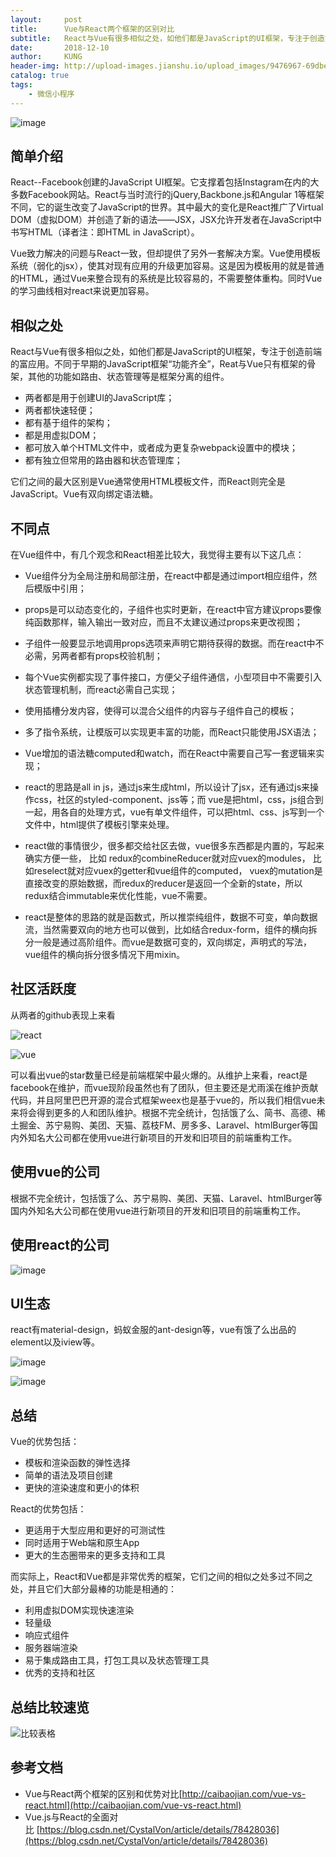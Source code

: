 ```yaml
---
layout:     post
title:      Vue与React两个框架的区别对比
subtitle:   React与Vue有很多相似之处，如他们都是JavaScript的UI框架，专注于创造前端的富应用。
date:       2018-12-10
author:     KUNG
header-img: http://upload-images.jianshu.io/upload_images/9476967-69dbeee87e1bbc1c?imageMogr2/auto-orient/strip%7CimageView2/2/w/1240
catalog: true
tags:
    - 微信小程序
---
```


![image](http://upload-images.jianshu.io/upload_images/9476967-69dbeee87e1bbc1c?imageMogr2/auto-orient/strip%7CimageView2/2/w/1240)

## 简单介绍

React--Facebook创建的JavaScript UI框架。它支撑着包括Instagram在内的大多数Facebook网站。React与当时流行的jQuery,Backbone.js和Angular 1等框架不同，它的诞生改变了JavaScript的世界。其中最大的变化是React推广了Virtual DOM（虚拟DOM）并创造了新的语法——JSX，JSX允许开发者在JavaScript中书写HTML（译者注：即HTML in JavaScript）。

Vue致力解决的问题与React一致，但却提供了另外一套解决方案。Vue使用模板系统（弱化的jsx），使其对现有应用的升级更加容易。这是因为模板用的就是普通的HTML，通过Vue来整合现有的系统是比较容易的，不需要整体重构。同时Vue的学习曲线相对react来说更加容易。

## [](#相似之处)相似之处

React与Vue有很多相似之处，如他们都是JavaScript的UI框架，专注于创造前端的富应用。不同于早期的JavaScript框架“功能齐全”，Reat与Vue只有框架的骨架，其他的功能如路由、状态管理等是框架分离的组件。

*   两者都是用于创建UI的JavaScript库；
*   两者都快速轻便；
*   都有基于组件的架构；
*   都是用虚拟DOM；
*   都可放入单个HTML文件中，或者成为更复杂webpack设置中的模块；
*   都有独立但常用的路由器和状态管理库；

它们之间的最大区别是Vue通常使用HTML模板文件，而React则完全是JavaScript。Vue有双向绑定语法糖。

## [](#不同点)不同点

在Vue组件中，有几个观念和React相差比较大，我觉得主要有以下这几点：

*   Vue组件分为全局注册和局部注册，在react中都是通过import相应组件，然后模版中引用；

*   props是可以动态变化的，子组件也实时更新，在react中官方建议props要像纯函数那样，输入输出一致对应，而且不太建议通过props来更改视图；

*   子组件一般要显示地调用props选项来声明它期待获得的数据。而在react中不必需，另两者都有props校验机制；

*   每个Vue实例都实现了事件接口，方便父子组件通信，小型项目中不需要引入状态管理机制，而react必需自己实现；

*   使用插槽分发内容，使得可以混合父组件的内容与子组件自己的模板；

*   多了指令系统，让模版可以实现更丰富的功能，而React只能使用JSX语法；

*   Vue增加的语法糖computed和watch，而在React中需要自己写一套逻辑来实现；

*   react的思路是all in js，通过js来生成html，所以设计了jsx，还有通过js来操作css，社区的styled-component、jss等；而 vue是把html，css，js组合到一起，用各自的处理方式，vue有单文件组件，可以把html、css、js写到一个文件中，html提供了模板引擎来处理。

*   react做的事情很少，很多都交给社区去做，vue很多东西都是内置的，写起来确实方便一些， 比如 redux的combineReducer就对应vuex的modules， 比如reselect就对应vuex的getter和vue组件的computed， vuex的mutation是直接改变的原始数据，而redux的reducer是返回一个全新的state，所以redux结合immutable来优化性能，vue不需要。

*   react是整体的思路的就是函数式，所以推崇纯组件，数据不可变，单向数据流，当然需要双向的地方也可以做到，比如结合redux-form，组件的横向拆分一般是通过高阶组件。而vue是数据可变的，双向绑定，声明式的写法，vue组件的横向拆分很多情况下用mixin。

## [](#社区活跃度)社区活跃度

从两者的github表现上来看

![react](http://upload-images.jianshu.io/upload_images/9476967-bcb28d8d614db607?imageMogr2/auto-orient/strip%7CimageView2/2/w/1240)


![vue](http://upload-images.jianshu.io/upload_images/9476967-ea072a9cd3829674?imageMogr2/auto-orient/strip%7CimageView2/2/w/1240)


可以看出vue的star数量已经是前端框架中最火爆的。从维护上来看，react是facebook在维护，而vue现阶段虽然也有了团队，但主要还是尤雨溪在维护贡献代码，并且阿里巴巴开源的混合式框架weex也是基于vue的，所以我们相信vue未来将会得到更多的人和团队维护。根据不完全统计，包括饿了么、简书、高德、稀土掘金、苏宁易购、美团、天猫、荔枝FM、房多多、Laravel、htmlBurger等国内外知名大公司都在使用vue进行新项目的开发和旧项目的前端重构工作。

## [](#使用vue的公司)使用vue的公司

根据不完全统计，包括饿了么、苏宁易购、美团、天猫、Laravel、htmlBurger等国内外知名大公司都在使用vue进行新项目的开发和旧项目的前端重构工作。

## [](#使用react的公司)使用react的公司

![image](http://upload-images.jianshu.io/upload_images/9476967-2c2e6872867ba774?imageMogr2/auto-orient/strip%7CimageView2/2/w/1240)


## [](#ui生态)UI生态

react有material-design，蚂蚁金服的ant-design等，vue有饿了么出品的element以及iview等。

![image](http://upload-images.jianshu.io/upload_images/9476967-eaa726e0905e555e?imageMogr2/auto-orient/strip%7CimageView2/2/w/1240)

![image](http://upload-images.jianshu.io/upload_images/9476967-4f99ffce602e250e?imageMogr2/auto-orient/strip%7CimageView2/2/w/1240)

## [](#总结)总结

Vue的优势包括：

*   模板和渲染函数的弹性选择
*   简单的语法及项目创建
*   更快的渲染速度和更小的体积

React的优势包括：

*   更适用于大型应用和更好的可测试性
*   同时适用于Web端和原生App
*   更大的生态圈带来的更多支持和工具

而实际上，React和Vue都是非常优秀的框架，它们之间的相似之处多过不同之处，并且它们大部分最棒的功能是相通的：

*   利用虚拟DOM实现快速渲染
*   轻量级
*   响应式组件
*   服务器端渲染
*   易于集成路由工具，打包工具以及状态管理工具
*   优秀的支持和社区

## [](#总结比较速览)总结比较速览
![比较表格](https://upload-images.jianshu.io/upload_images/9476967-e743dfa14c0c088e.png?imageMogr2/auto-orient/strip%7CimageView2/2/w/1240)


## [](#参考文档)参考文档

*   Vue与React两个框架的区别和优势对比[http://caibaojian.com/vue-vs-react.html](http://caibaojian.com/vue-vs-react.html)
*   Vue.js与React的全面对比 [https://blog.csdn.net/CystalVon/article/details/78428036](https://blog.csdn.net/CystalVon/article/details/78428036)
